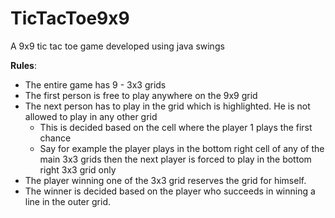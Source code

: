 # TicTacToe9x9

A 9x9 tic tac toe game developed using java swings

**Rules**:
- The entire game has 9 - 3x3 grids
- The first person is free to play anywhere on the 9x9 grid
- The next person has to play in the grid which is highlighted. He is not allowed to play in any other grid
  - This is decided based on the cell where the player 1 plays the first chance
  - Say for example the player plays in the bottom right cell of any of the main 3x3 grids then the next player is forced to play in the bottom right 3x3 grid only
- The player winning one of the 3x3 grid reserves the grid for himself.
- The winner is decided based on the player who succeeds in winning a line in the outer grid.
